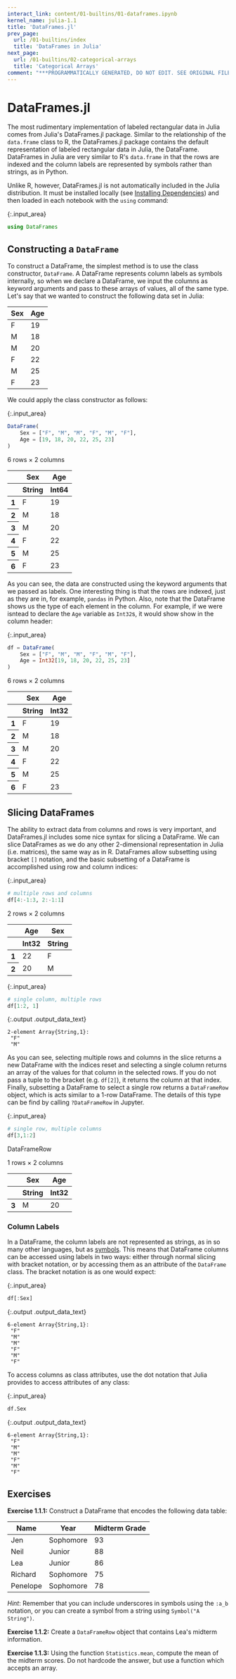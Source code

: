 ```yaml
---
interact_link: content/01-builtins/01-dataframes.ipynb
kernel_name: julia-1.1
title: 'DataFrames.jl'
prev_page:
  url: /01-builtins/index
  title: 'DataFrames in Julia'
next_page:
  url: /01-builtins/02-categorical-arrays
  title: 'Categorical Arrays'
comment: "***PROGRAMMATICALLY GENERATED, DO NOT EDIT. SEE ORIGINAL FILES IN /content***"
---
```


# DataFrames.jl

The most rudimentary implementation of labeled rectangular data in Julia comes from Julia's DataFrames.jl package. Similar to the relationship of the `data.frame` class to R, the DataFrames.jl package contains the default representation of labeled rectangular data in Julia, the DataFrame. DataFrames in Julia are very similar to R's `data.frame` in that the rows are indexed and the column labels are represented by symbols rather than strings, as in Python.

Unlike R, however, DataFrames.jl is not automatically included in the Julia distribution. It must be installed locally (see [Installing Dependencies]()) and then loaded in each notebook with the `using` command:



{:.input_area}
```julia
using DataFrames
```


## Constructing a `DataFrame`

To construct a DataFrame, the simplest method is to use the class constructor, `DataFrame`. A DataFrame represents column labels as symbols internally, so when we declare a DataFrame, we input the columns as keyword arguments and pass to these arrays of values, all of the same type. Let's say that we wanted to construct the following data set in Julia:

| Sex | Age |
|-----|-----|
| F | 19 |
| M | 18 |
| M | 20 |
| F | 22 |
| M | 25 |
| F | 23 |

We could apply the class constructor as follows:



{:.input_area}
```julia
DataFrame(
    Sex = ["F", "M", "M", "F", "M", "F"],
    Age = [19, 18, 20, 22, 25, 23]
)
```





<div markdown="0" class="output output_html">
<table class="data-frame"><thead><tr><th></th><th>Sex</th><th>Age</th></tr><tr><th></th><th>String</th><th>Int64</th></tr></thead><tbody><p>6 rows × 2 columns</p><tr><th>1</th><td>F</td><td>19</td></tr><tr><th>2</th><td>M</td><td>18</td></tr><tr><th>3</th><td>M</td><td>20</td></tr><tr><th>4</th><td>F</td><td>22</td></tr><tr><th>5</th><td>M</td><td>25</td></tr><tr><th>6</th><td>F</td><td>23</td></tr></tbody></table>
</div>



As you can see, the data are constructed using the keyword arguments that we passed as labels. One interesting thing is that the rows are indexed, just as they are in, for example, `pandas` in Python. Also, note that the DataFrame shows us the type of each element in the column. For example, if we were isntead to declare the `Age` variable as `Int32`s, it would show show in the column header:



{:.input_area}
```julia
df = DataFrame(
    Sex = ["F", "M", "M", "F", "M", "F"],
    Age = Int32[19, 18, 20, 22, 25, 23]
)
```





<div markdown="0" class="output output_html">
<table class="data-frame"><thead><tr><th></th><th>Sex</th><th>Age</th></tr><tr><th></th><th>String</th><th>Int32</th></tr></thead><tbody><p>6 rows × 2 columns</p><tr><th>1</th><td>F</td><td>19</td></tr><tr><th>2</th><td>M</td><td>18</td></tr><tr><th>3</th><td>M</td><td>20</td></tr><tr><th>4</th><td>F</td><td>22</td></tr><tr><th>5</th><td>M</td><td>25</td></tr><tr><th>6</th><td>F</td><td>23</td></tr></tbody></table>
</div>



## Slicing DataFrames

The ability to extract data from columns and rows is very important, and DataFrames.jl includes some nice syntax for slicing a DataFrame. We can slice DataFrames as we do any other 2-dimensional representation in Julia (i.e. matrices), the same way as in R. DataFrames allow subsetting using bracket `[]` notation, and the basic subsetting of a DataFrame is accomplished using row and column indices:



{:.input_area}
```julia
# multiple rows and columns
df[4:-1:3, 2:-1:1]
```





<div markdown="0" class="output output_html">
<table class="data-frame"><thead><tr><th></th><th>Age</th><th>Sex</th></tr><tr><th></th><th>Int32</th><th>String</th></tr></thead><tbody><p>2 rows × 2 columns</p><tr><th>1</th><td>22</td><td>F</td></tr><tr><th>2</th><td>20</td><td>M</td></tr></tbody></table>
</div>





{:.input_area}
```julia
# single column, multiple rows
df[1:2, 1]
```





{:.output .output_data_text}
```
2-element Array{String,1}:
 "F"
 "M"
```



As you can see, selecting multiple rows and columns in the slice returns a new DataFrame with the indices reset and selecting a single column returns an array of the values for that column in the selected rows. If you do not pass a tuple to the bracket (e.g. `df[2]`), it returns the column at that index. Finally, subsetting a DataFrame to select a single row returns a `DataFrameRow` object, which is acts similar to a 1-row DataFrame. The details of this type can be find by calling `?DataFrameRow` in Jupyter.



{:.input_area}
```julia
# single row, multiple columns
df[3,1:2]
```





<div markdown="0" class="output output_html">
<p>DataFrameRow</p><table class="data-frame"><thead><tr><th></th><th>Sex</th><th>Age</th></tr><tr><th></th><th>String</th><th>Int32</th></tr></thead><tbody><p>1 rows × 2 columns</p><tr><th>3</th><td>M</td><td>20</td></tr></tbody></table>
</div>



### Column Labels

In a DataFrame, the column labels are not represented as strings, as in so many other languages, but as [symbols](https://stackoverflow.com/questions/23480722/what-is-a-symbol-in-julia). This means that DataFrame columns can be accessed using labels in two ways: either through normal slicing with bracket notation, or by accessing them as an attribute of the `DataFrame` class. The bracket notation is as one would expect:



{:.input_area}
```julia
df[:Sex]
```





{:.output .output_data_text}
```
6-element Array{String,1}:
 "F"
 "M"
 "M"
 "F"
 "M"
 "F"
```



To access columns as class attributes, use the dot notation that Julia provides to access attributes of any class:



{:.input_area}
```julia
df.Sex
```





{:.output .output_data_text}
```
6-element Array{String,1}:
 "F"
 "M"
 "M"
 "F"
 "M"
 "F"
```



## Exercises

**Exercise 1.1.1:** Construct a DataFrame that encodes the following data table:

| Name | Year | Midterm Grade |
|-----|-----|-----|
| Jen | Sophomore | 93 |
| Neil | Junior | 88 |
| Lea | Junior | 86 |
| Richard | Sophomore | 75 |
| Penelope | Sophomore | 78 |

_Hint_: Remember that you can include underscores in symbols using the `:a_b` notation, or you can create a symbol from a string using `Symbol("A String")`.

**Exercise 1.1.2:** Create a `DataFrameRow` object that contains Lea's midterm information.

**Exercise 1.1.3:** Using the function `Statistics.mean`, compute the mean of the midterm scores. Do not hardcode the answer, but use a function which accepts an array.
